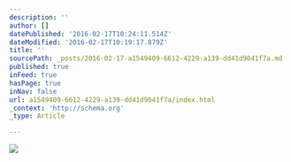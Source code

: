 ```yaml
---
description: ''
author: []
datePublished: '2016-02-17T10:24:11.514Z'
dateModified: '2016-02-17T10:19:17.879Z'
title: ''
sourcePath: _posts/2016-02-17-a1549409-6612-4229-a139-dd41d9041f7a.md
published: true
inFeed: true
hasPage: true
inNav: false
url: a1549409-6612-4229-a139-dd41d9041f7a/index.html
_context: 'http://schema.org'
_type: Article

---
```

![](https://the-grid-user-content.s3-us-west-2.amazonaws.com/eab5104f-5b38-45ce-9c42-8ec4ecc230d1.JPG)